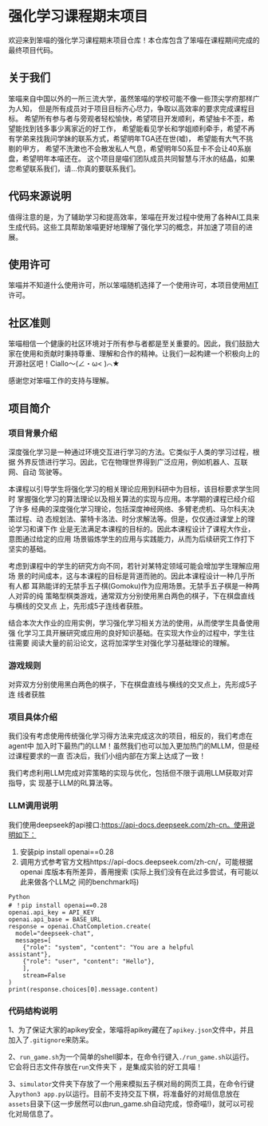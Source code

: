 # 强化学习课程期末项目
欢迎来到笨喵的强化学习课程期末项目仓库！本仓库包含了笨喵在课程期间完成的最终项目代码。

## 关于我们
笨喵来自中国以外的一所三流大学，虽然笨喵的学校可能不像一些顶尖学府那样广为人知， 但是所有成员对于项目目标齐心尽力，争取以高效率的要求完成课程目标。 希望所有参与者与旁观者轻松愉快，希望项目开发顺利，希望抽卡不歪，希望能找到钱多事少离家近的好工作， 希望能看见学长和学姐顺利牵手，希望不再有学弟来找我问学妹的联系方式，希望明年TGA还在世(嘘)， 希望能有大气不挑剔的甲方， 希望不洗漱也不会散发私人气息，希望明年50系显卡不会让40系崩盘，希望明年本喵还在。 这个项目是喵们团队成员共同智慧与汗水的结晶，如果您希望联系我们，请...你真的要联系我们。

## 代码来源说明
值得注意的是，为了辅助学习和提高效率，笨喵在开发过程中使用了各种AI工具来生成代码。这些工具帮助笨喵更好地理解了强化学习的概念，并加速了项目的进展。

## 使用许可
笨喵并不知道什么使用许可，所以笨喵随机选择了一个使用许可，本项目使用[MIT](./LICENSE.TXT)许可。

## 社区准则
笨喵相信一个健康的社区环境对于所有参与者都是至关重要的。因此，我们鼓励大家在使用和贡献时秉持尊重、理解和合作的精神。让我们一起构建一个积极向上的开源社区吧！Ciallo～(∠・ω< )⌒★

感谢您对笨喵工作的支持与理解。

## 项目简介
### 项目背景介绍
深度强化学习是一种通过环境交互进行学习的方法。它类似于人类的学习过程，根据
外界反馈进行学习。因此，它在物理世界得到广泛应用，例如机器人、互联网、自动
驾驶等。 

本课程以引导学生将强化学习的相关理论应用到科研中为目标，该目标要求学生同时
掌握强化学习的算法理论以及相关算法的实现与应用。本学期的课程已经介绍了许多
经典的深度强化学习理论，包括深度神经网络、多臂老虎机、马尔科夫决策过程、动
态规划法、蒙特卡洛法、时分求解法等。但是，仅仅通过课堂上的理论学习和课下作
业是无法满足本课程的目标的。因此本课程设计了课程大作业，意图通过给定的应用
场景锻炼学生的应用与实践能力，从而为后续研究工作打下坚实的基础。 

考虑到课程中的学生的研究方向不同，若针对某特定领域可能会增加学生理解应用场
景的时间成本，这与本课程的目标是背道而驰的。因此本课程设计一种几乎所有人都
耳熟能详的无禁手五子棋(Gomoku)作为应用场景。无禁手五子棋是一种两人对弈的纯
策略型棋类游戏，通常双方分别使用黑白两色的棋子，下在棋盘直线与横线的交叉点
上，先形成5子连线者获胜。 

结合本次大作业的应用实例，学习强化学习相关方法的使用，从而使学生具备使用强
化学习工具开展研究或应用的良好知识基础。在实现大作业的过程中，学生往往需要
阅读大量的前沿论文，这将加深学生对强化学习基础理论的理解。

### 游戏规则 
对弈双方分别使用黑白两色的棋子，下在棋盘直线与横线的交叉点上，先形成5子连
线者获胜
### 项目具体介绍
我们没有考虑使用传统强化学习得方法来完成这次的项目，相反的，我们考虑在agent中
加入时下最热门的LLM！虽然我们也可以加入更加热门的MLLM，但是经过课程要求的一直
否决后，我们小组内部在方案上达成了一致！

我们考虑利用LLM完成对弈策略的实现与优化，包括但不限于调用LLM获取对弈指导，实
现基于LLM的RL算法等。
### LLM调用说明
我们使用deepseek的api接口:https://api-docs.deepseek.com/zh-cn。使用说明如下：
1. 安装pip install openai==0.28 
2. 调用方式参考官方文档https://api-docs.deepseek.com/zh-cn/，可能根据 openai
库版本有所差异，善用搜索 (实际上我们没有在此过多尝试，有可能以此来做各个LLM之
间的benchmark吗)

```
Python 
# ！pip install openai==0.28 
openai.api_key = API_KEY 
openai.api_base = BASE_URL 
response = openai.ChatCompletion.create( 
  model="deepseek-chat", 
  messages=[ 
    {"role": "system", "content": "You are a helpful 
assistant"}, 
    {"role": "user", "content": "Hello"}, 
    ],
    stream=False 
) 
print(response.choices[0].message.content)
```
### 代码结构说明
1、为了保证大家的apikey安全，笨喵将apikey藏在了`apikey.json`文件中，并且加入了`.gitignore`来防呆。

2、`run_game.sh`为一个简单的shell脚本，在命令行键入`./run_game.sh`以运行。它会将日志文件存放在`run`文件夹下
，是集成实验的好工具喵！

3、`simulator`文件夹下存放了一个用来模拟五子棋对局的网页工具，在命令行键入`python3 app.py`以运行。目前不支持交互下棋，将准备好的对局信息放在`assets`目录下(这一步居然可以由run_game.sh自动完成，惊奇喵!)，就可以可视化对局信息了。

